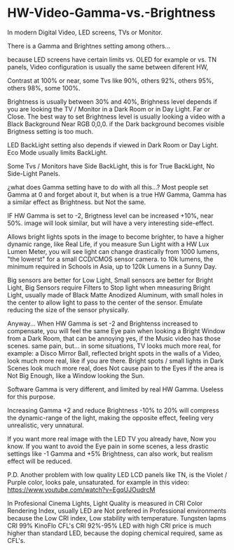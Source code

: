 # HW-Video-Gamma-vs.-Brightness

In modern Digital Video,
LED screens, TVs or Monitor.

There is a Gamma and Brightnes setting among others...

because LED screens have certain limits vs. OLED for example or vs. TN panels,
Video configuration is usually the same between diferent HW,

Contrast at 100% or near, some Tvs like 90%, others 92%, others 95%, others 98%, some 100%.

Brightness is usually between 30% and 40%,
Brighness level depends if you are looking the TV / Monitor in a Dark Room or in Day Light.
Far or Close.
The best way to set Brightness level is usually looking a video with a Black Background Near RGB 0,0,0.
if the Dark background becomes visible Brigtness setting is too much.

LED BackLight setting also depends if viewed in Dark Room or Day Light.
Eco Mode usually limits BackLight.

Some Tvs / Monitors have Side BackLight,
this is for True BackLight, No Side-Light Panels.

¿what does Gamma setting have to do with all this...?
Most people set Gamma at 0 and forget about it, but when is a true HW Gamma,
Gamma has a similar effect as Brightness.
but Not the same.

IF HW Gamma is set to -2,
Brigtness level can be increased +10%, near 50%.
image will look similar, but will have a very interesting side-effect.

Allows bright lights spots in the image to become brighter, to have a higher dynamic range, 
like Real Life,
if you measure Sun Light with a HW Lux Lumen Meter,
you will see light can change drastically from 1000 lumens, "the lowerst" for a small CCD/CMOS sensor camera.
to 10k lumens, the minimum required in Schools in Asia,
up to 120k Lumens in a Sunny Day.

Big sensors are better for Low Light, 
Small sensors are better for Bright Light,
Big Sensors require Filters to Stop light when mneasuring Bright Light, 
usually made of Black Matte Anodized Aluminum, with small holes in the center to allow light to pass to the center of the sensor.
Emulate reducing the size of the sensor physically.

Anyway...
When HW Gamma is set -2 and Brightenss increased to compensate,
you will feel the same Eye pain when looking a Bright Window from a Dark Room,
that can be annoying yes, if the Music video has those scenes.
same pain,
but... in some situations, TV looks much more real,
for example: a Disco Mirror Ball, reflected bright spots in the walls of a Video, look much more real, like if you are there.
Bright spots / small lights in Dark Scenes look much more real, 
does Not cause pain to the Eyes if the area is Not Big Enough, like a Window looking the Sun.

Software Gamma is very different, and limited by real HW Gamma. Useless for this purpose.

Increasing Gamma +2 and reduce Brightness -10% to 20% will compress the dynamic-range of the light, making the opposite effect, 
feeling very unrealistic, very unnatural.

If you want more real image with the LED TV you already have, Now you know.
If you want to avoid the Eye pain in some scenes,
a less drastic settings like -1 Gamma and +5% Brightness, can also work, but realism effect will be reduced.

P.D. Another problem with low quality LED LCD panels like TN, is the Violet / Purple color,
looks pale, unsaturated.
for example in this video:
https://www.youtube.com/watch?v=EgqUJOudrcM

In Profesional Cinema Lights, Light Quality is measured in CRI Color Rendering Index,
usually LED are Not prefered in Professional environments because the Low CRI index, Low stability with temperature.
Tungsten lapms CRI 99% 
KinoFlo CFL's CRI 92%-95%
LED with high CRI price is much higher than standard LED, because the doping chemical required, same as CFL's.

